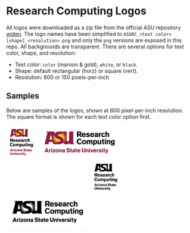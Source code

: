 Research Computing Logos
========================

All logos were downloaded as a zip file from the official ASU repository
[widen][1]. The logo names have been simplified to
`ASURC_<text color>[shape]_<resolution>.png` and only the `png` versions
are exposed in this repo. All backgrounds are transparent. There are
several options for text color, shape, and resolution:

* Text color: `color` (maroon & gold), `white`, or `black`.
* Shape: default rectangular (horz) or square (vert).
* Resolution: 600 or 150 pixels-per-inch 

Samples 
-------

Below are samples of the logos, shown at 600 pixel-per-inch resolution.
The square format is shown for each text color option first.

<div float="left">
<img height=90 src="ASURC_color_square_600.png" alt="Color, Square">
<img height=90 src="ASURC_color_600.png"        alt="Color"        >
<img height=90 src="ASURC_white_square_600.png" alt="White, Square">
<img height=90 src="ASURC_white_600.png"        alt="White"        >
<img height=90 src="ASURC_black_square_600.png" alt="Black, Square">
<img height=90 src="ASURC_black_600.png"        alt="Black"        >
</div>


[1]: https://collective.asu.edu/dam/dashboard
